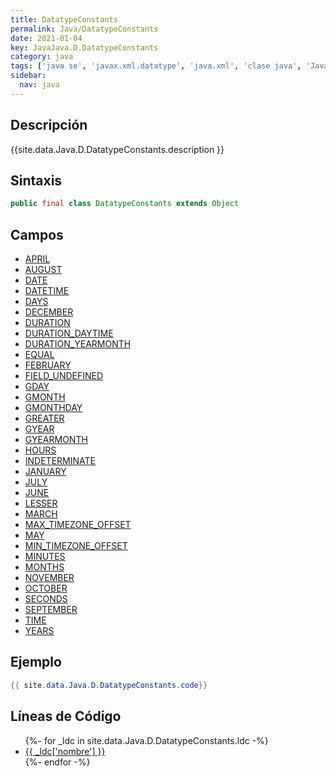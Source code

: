 ```yaml
---
title: DatatypeConstants
permalink: Java/DatatypeConstants
date: 2021-01-04
key: JavaJava.D.DatatypeConstants
category: java
tags: ['java se', 'javax.xml.datatype', 'java.xml', 'clase java', 'Java 1.5']
sidebar: 
  nav: java
---
```


## Descripción
{{site.data.Java.D.DatatypeConstants.description }}

## Sintaxis
~~~java
public final class DatatypeConstants extends Object
~~~

## Campos
* [APRIL](/Java/DatatypeConstants/APRIL)
* [AUGUST](/Java/DatatypeConstants/AUGUST)
* [DATE](/Java/DatatypeConstants/DATE)
* [DATETIME](/Java/DatatypeConstants/DATETIME)
* [DAYS](/Java/DatatypeConstants/DAYS)
* [DECEMBER](/Java/DatatypeConstants/DECEMBER)
* [DURATION](/Java/DatatypeConstants/DURATION)
* [DURATION_DAYTIME](/Java/DatatypeConstants/DURATION_DAYTIME)
* [DURATION_YEARMONTH](/Java/DatatypeConstants/DURATION_YEARMONTH)
* [EQUAL](/Java/DatatypeConstants/EQUAL)
* [FEBRUARY](/Java/DatatypeConstants/FEBRUARY)
* [FIELD_UNDEFINED](/Java/DatatypeConstants/FIELD_UNDEFINED)
* [GDAY](/Java/DatatypeConstants/GDAY)
* [GMONTH](/Java/DatatypeConstants/GMONTH)
* [GMONTHDAY](/Java/DatatypeConstants/GMONTHDAY)
* [GREATER](/Java/DatatypeConstants/GREATER)
* [GYEAR](/Java/DatatypeConstants/GYEAR)
* [GYEARMONTH](/Java/DatatypeConstants/GYEARMONTH)
* [HOURS](/Java/DatatypeConstants/HOURS)
* [INDETERMINATE](/Java/DatatypeConstants/INDETERMINATE)
* [JANUARY](/Java/DatatypeConstants/JANUARY)
* [JULY](/Java/DatatypeConstants/JULY)
* [JUNE](/Java/DatatypeConstants/JUNE)
* [LESSER](/Java/DatatypeConstants/LESSER)
* [MARCH](/Java/DatatypeConstants/MARCH)
* [MAX_TIMEZONE_OFFSET](/Java/DatatypeConstants/MAX_TIMEZONE_OFFSET)
* [MAY](/Java/DatatypeConstants/MAY)
* [MIN_TIMEZONE_OFFSET](/Java/DatatypeConstants/MIN_TIMEZONE_OFFSET)
* [MINUTES](/Java/DatatypeConstants/MINUTES)
* [MONTHS](/Java/DatatypeConstants/MONTHS)
* [NOVEMBER](/Java/DatatypeConstants/NOVEMBER)
* [OCTOBER](/Java/DatatypeConstants/OCTOBER)
* [SECONDS](/Java/DatatypeConstants/SECONDS)
* [SEPTEMBER](/Java/DatatypeConstants/SEPTEMBER)
* [TIME](/Java/DatatypeConstants/TIME)
* [YEARS](/Java/DatatypeConstants/YEARS)

## Ejemplo
~~~java
{{ site.data.Java.D.DatatypeConstants.code}}
~~~

## Líneas de Código
<ul>
{%- for _ldc in site.data.Java.D.DatatypeConstants.ldc -%}
   <li>
       <a href="{{_ldc['url'] }}">{{ _ldc['nombre'] }}</a>
   </li>
{%- endfor -%}
</ul>
